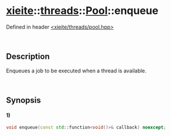 # [xieite](../../../../../xieite.md)\:\:[threads](../../../../../threads.md)\:\:[Pool](../../../pool.md)\:\:enqueue
Defined in header [<xieite/threads/pool.hpp>](../../../../../../include/xieite/threads/pool.hpp)

&nbsp;

## Description
Enqueues a job to be executed when a thread is available.

&nbsp;

## Synopsis
#### 1)
```cpp
void enqueue(const std::function<void()>& callback) noexcept;
```

